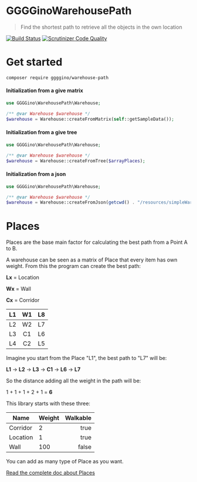 # GGGGinoWarehousePath

> Find the shortest path to retrieve all the objects in the own location

[![Build Status](https://travis-ci.com/GGGGino/WarehousePath.svg?branch=master)](https://travis-ci.com/GGGGino/WarehousePath)
[![Scrutinizer Code Quality](https://scrutinizer-ci.com/g/GGGGino/WarehousePath/badges/quality-score.png?b=master)](https://scrutinizer-ci.com/g/GGGGino/WarehousePath/?branch=master)

# Get started

```
composer require ggggino/warehouse-path
```

#### Initialization from a give matrix

```php
use GGGGino\WarehousePath\Warehouse;

/** @var Warehouse $warehouse */
$warehouse = Warehouse::createFromMatrix(self::getSampleData());
```

#### Initialization from a give tree

```php
use GGGGino\WarehousePath\Warehouse;

/** @var Warehouse $warehouse */
$warehouse = Warehouse::createFromTree($arrayPlaces);
```

#### Initialization from a json

```php
use GGGGino\WarehousePath\Warehouse;

/** @var Warehouse $warehouse */
$warehouse = Warehouse::createFromJson(getcwd() . "/resources/simpleWarehouse.json")
```

# Places

Places are the base main factor for calculating the best path from a Point A to B.

A warehouse can be seen as a matrix of Place that every item has own weight. 
From this the program can create the best path:

**Lx** = Location 

**Wx** = Wall

**Cx** = Corridor

| L1 | W1 | L8 |
|:--:|:--:|:--:|
| L2 | W2 | L7 |
| L3 | C1 | L6 |
| L4 | C2 | L5 |

Imagine you start from the Place "L1", the best path to "L7" will be:

**L1** -> **L2** -> **L3** -> **C1** -> **L6** -> **L7**

So the distance adding all the weight in the path will be:

1 + 1 + 1 + 2 + 1 = **6**

This library starts with these three:

| Name          | Weight           | Walkable         |
| ------------- |:---------------- | ----------------:|
| Corridor      | 2                | true             |
| Location      | 1                | true             |
| Wall          | 100              | false            |

You can add as many type of Place as you want.

[Read the complete doc about Places](docs/places.md)
